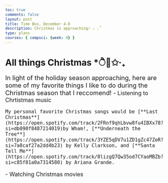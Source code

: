 ```yaml
---
toc: true
comments: false
layout: post
title: Time Box, December 4-8
description: Christmas is approaching! ✩ ₊˚
type: plans
courses: { compsci: {week: 0} }
---
```


# All things Christmas *ੈ🎄✩‧₊
<span style="font-size: 20px;">
In light of the holiday season approaching, here are some of my favorite things I like to do during the Christmas season that I reccomend! 

<span style="font-size: 18px;">
- Listening to Chrtistmas music

    My personal favorite Christmas songs would be [**Last Christmas**](https://open.spotify.com/track/2FRnf9qhLbvw8fu4IBXx78?si=db090f8487214019)by Wham!, [**Underneath the Tree**](https://open.spotify.com/track/3YZE5qDV7u1ZD1gZc47ZeR?si=7a8caf27a2dd4b23) by Kelly Clarkson, and [**Santa Tell Me**](https://open.spotify.com/track/0lizgQ7Qw35od7CYaoMBZb?si=c85f81a0a7314580) by Ariana Grande. 



<span style="font-size: 18px;">
- Watching Christmas movies 
